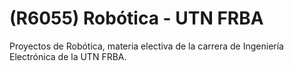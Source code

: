 # (R6055) Robótica - UTN FRBA

Proyectos de Robótica, materia electiva de la carrera de Ingeniería Electrónica de la UTN FRBA.
